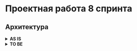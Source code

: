 # Проектная работа 8 спринта

## Архитектура
<details><summary><b>AS IS</b></summary>

![Архитектура AS IS](https://github.com/georotor/ugc_sprint_1/blob/main/docs/as_is.png?raw=true)

</details>

<details><summary><b>TO BE</b></summary>

![Архитектура TO BE](https://github.com/georotor/ugc_sprint_1/blob/main/docs/to_be.png?raw=true)

</details>

